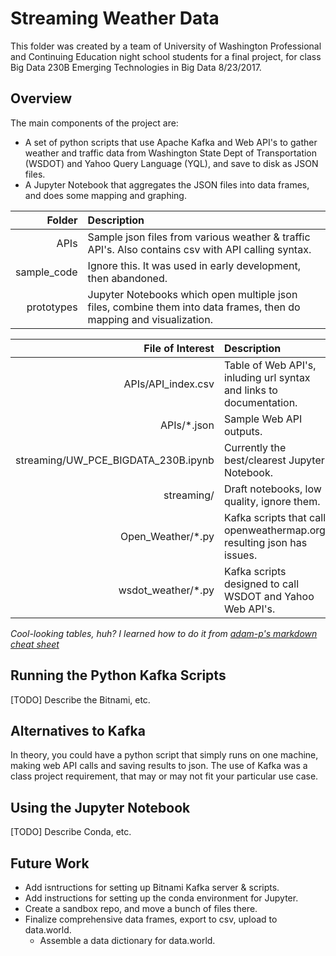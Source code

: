 # Streaming Weather Data

This folder was created by a team of University of Washington Professional and Continuing Education night school students for a final project, for class Big Data 230B Emerging Technologies in Big Data 8/23/2017.

## Overview
The main components of the project are:
- A set of python scripts that use Apache Kafka and Web API's to gather weather and traffic data from Washington State Dept of Transportation (WSDOT) and Yahoo Query Language (YQL), and save to disk as JSON files.
- A Jupyter Notebook that aggregates the JSON files into data frames, and does some mapping and graphing.

| Folder    |Description |
|----------:|:-----------|
|APIs       | Sample json files from various weather & traffic API's.  Also contains csv with API calling syntax.|
|sample_code| Ignore this.  It was used in early development, then abandoned. |
|prototypes | Jupyter Notebooks which open multiple json files, combine them into data frames, then do mapping and visualization.|

|File of Interest | Description |
|----------------:|:------------|
| APIs/API_index.csv | Table of Web API's, inluding url syntax and links to documentation. |
| APIs/\*.json       | Sample Web API outputs. |
| streaming/UW_PCE_BIGDATA_230B.ipynb | Currently the best/clearest Jupyter Notebook. |
| streaming/<other ipynb files> | Draft notebooks, low quality, ignore them. |
| Open_Weather/\*.py | Kafka scripts that call openweathermap.org, resulting json has issues. |
| wsdot_weather/\*.py | Kafka scripts designed to call WSDOT and Yahoo Web API's. |

_Cool-looking tables, huh?  I learned how to do it from [adam-p's markdown cheat sheet](https://github.com/adam-p/markdown-here/wiki/Markdown-Cheatsheet)_

## Running the Python Kafka Scripts
[TODO] Describe the Bitnami, etc.

## Alternatives to Kafka
In theory, you could have a python script that simply runs on one machine, making web API calls and saving results to json. The use of Kafka was a class project requirement, that may or may not fit your particular use case.  

## Using the Jupyter Notebook
[TODO] Describe Conda, etc.

## Future Work
- Add isntructions for setting up Bitnami Kafka server & scripts.
- Add instructions for setting up the conda environment for Jupyter.
- Create a sandbox repo, and move a bunch of files there.
- Finalize comprehensive data frames, export to csv, upload to data.world.
  - Assemble a data dictionary for data.world.
